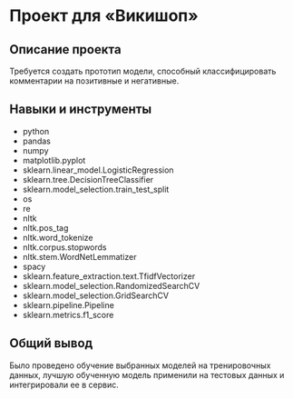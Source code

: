 # Проект для «Викишоп»

## Описание проекта

Требуется создать прототип модели, способный классифицировать комментарии на позитивные и негативные.

## Навыки и инструменты

- python
- pandas
- numpy
- matplotlib.pyplot
- sklearn.linear_model.LogisticRegression
- sklearn.tree.DecisionTreeClassifier
- sklearn.model_selection.train_test_split
- os
- re
- nltk
- nltk.pos_tag
- nltk.word_tokenize
- nltk.corpus.stopwords
- nltk.stem.WordNetLemmatizer
- spacy
- sklearn.feature_extraction.text.TfidfVectorizer
- sklearn.model_selection.RandomizedSearchCV
- sklearn.model_selection.GridSearchCV
- sklearn.pipeline.Pipeline
- sklearn.metrics.f1_score

## Общий вывод

Было проведено обучение выбранных моделей на тренировочных данных, лучшую обученную модель применили на тестовых данных и интегрировали ее в сервис.
